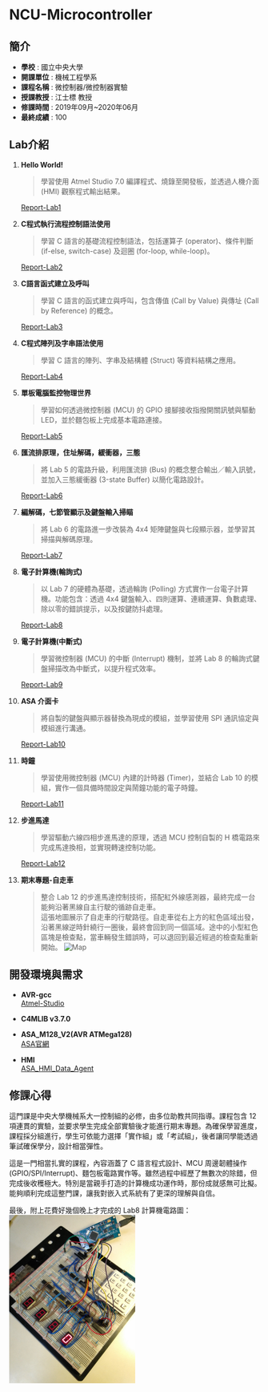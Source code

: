# NCU-Microcontroller
## 簡介
- **學校** : 國立中央大學
- **開課單位** : 機械工程學系
- **課程名稱** : 微控制器/微控制器實驗
- **授課教授** : 江士標 教授
- **修課時間** : 2019年09月~2020年06月
- **最終成績** : 100

## Lab介紹
1. **Hello World!**
    > 學習使用 Atmel Studio 7.0 編譯程式、燒錄至開發板，並透過人機介面 (HMI) 觀察程式輸出結果。  
    
    [Report-Lab1](./lab1/report.pdf)

2. **C程式執行流程控制語法使用**
    > 學習 C 語言的基礎流程控制語法，包括運算子 (operator)、條件判斷 (if-else, switch-case) 及迴圈 (for-loop, while-loop)。

    [Report-Lab2](./lab2/report.pdf)

3. **C語言函式建立及呼叫**
    > 學習 C 語言的函式建立與呼叫，包含傳值 (Call by Value) 與傳址 (Call by Reference) 的概念。

    [Report-Lab3](./lab3/report.pdf)

4. **C程式陣列及字串語法使用**
    > 學習 C 語言的陣列、字串及結構體 (Struct) 等資料結構之應用。

    [Report-Lab4](./lab4/report.pdf)

5. **單板電腦監控物理世界**
    > 學習如何透過微控制器 (MCU) 的 GPIO 接腳接收指撥開關訊號與驅動 LED，並於麵包板上完成基本電路連接。

    [Report-Lab5](./lab5/report.pdf)

6. **匯流排原理，住址解碼，緩衝器，三態**
    > 將 Lab 5 的電路升級，利用匯流排 (Bus) 的概念整合輸出／輸入訊號，並加入三態緩衝器 (3-state Buffer) 以簡化電路設計。

    [Report-Lab6](./lab6/report.pdf)
    
7. **編解碼，七節管顯示及鍵盤輸入掃瞄**
    > 將 Lab 6 的電路進一步改裝為 4x4 矩陣鍵盤與七段顯示器，並學習其掃描與解碼原理。

    [Report-Lab7](./lab7/report.pdf)
    
8. **電子計算機(輪詢式)**
    > 以 Lab 7 的硬體為基礎，透過輪詢 (Polling) 方式實作一台電子計算機。功能包含：透過 4x4 鍵盤輸入、四則運算、連續運算、負數處理、除以零的錯誤提示，以及按鍵防抖處理。

    [Report-Lab8](./lab8/report.pdf)

9.  **電子計算機(中斷式)**
    > 學習微控制器 (MCU) 的中斷 (Interrupt) 機制，並將 Lab 8 的輪詢式鍵盤掃描改為中斷式，以提升程式效率。

    [Report-Lab9](./lab9/report.pdf)

10. **ASA 介面卡**
    > 將自製的鍵盤與顯示器替換為現成的模組，並學習使用 SPI 通訊協定與模組進行溝通。

    [Report-Lab10](./lab10/report.pdf)

11. **時鐘**
    > 學習使用微控制器 (MCU) 內建的計時器 (Timer)，並結合 Lab 10 的模組，實作一個具備時間設定與鬧鐘功能的電子時鐘。

    [Report-Lab11](./lab11/report.pdf)

12. **步進馬達**
    > 學習驅動六線四相步進馬達的原理，透過 MCU 控制自製的 H 橋電路來完成馬達換相，並實現轉速控制功能。

    [Report-Lab12](./lab12/report.pdf)

13. **期末專題-自走車**
    > 整合 Lab 12 的步進馬達控制技術，搭配紅外線感測器，最終完成一台能夠沿著黑線自主行駛的循跡自走車。  
    這張地圖展示了自走車的行駛路徑。自走車從右上方的紅色區域出發，沿著黑線逆時針繞行一圈後，最終會回到同一個區域。途中的小型紅色區塊是檢查點，當車輛發生錯誤時，可以退回到最近經過的檢查點重新開始。
    ![Map](./final_project/map.png)

## 開發環境與需求
- **AVR-gcc**  
  [Atmel-Studio](https://www.microchip.com/en-us/tools-resources/develop/microchip-studio/gcc-compilers)
- **C4MLIB v3.7.0**
  
- **ASA_M128_V2(AVR ATMega128)**  
    [ASA官網](http://asarobot.tw/asa-m128/)

- **HMI**  
  [ASA_HMI_Data_Agent](https://gitlab.com/MVMC-lab/hmi/ASA_HMI_Data_Agent)

## 修課心得
這門課是中央大學機械系大一控制組的必修，由多位助教共同指導。課程包含 12 項連貫的實驗，並要求學生完成全部實驗後才能進行期末專題。為確保學習進度，課程採分組進行，學生可依能力選擇「實作組」或「考試組」，後者讓同學能透過筆試確保學分，設計相當彈性。

這是一門相當扎實的課程，內容涵蓋了 C 語言程式設計、MCU 周邊韌體操作 (GPIO/SPI/Interrupt)、麵包板電路實作等。雖然過程中經歷了無數次的除錯，但完成後收穫極大。特別是當親手打造的計算機成功運作時，那份成就感無可比擬。能夠順利完成這整門課，讓我對嵌入式系統有了更深的理解與自信。

最後，附上花費好幾個晚上才完成的 Lab8 計算機電路圖：  
<img src="./lab8/picture_calculator.jpg" alt="計算機電路圖" width="50%">